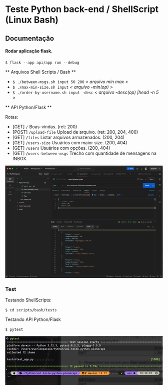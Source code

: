 # Teste Python back-end / ShellScript (Linux Bash)

## Documentação

#### Rodar aplicação flask.

`$ flask --app api/app run --debug`


** Arquivos Shell Scripts / Bash **

  - `$ ./between-msgs.sh input 50 200` _< arquivo min max >_
  - `$ ./max-min-size.sh input` _< arquivo -min(op) >_
  - `$ ./order-by-username.sh input -desc` _< arquivo -desc(op) |head -n 5 >_

** API Python/Flask **

Rotas:

  - [GET] `/`  Boas-vindas. (ret: 200)
  - [POST] `/upload-file` Upload de arquivo. (ret: 200, 204, 400)
  - [GET] `/files` Listar arquivos armazenados. (200, 204)
  - [GET] `/users-size` Usuários com maior size. (200, 404)
  - [GET] `/users` Usuários com opções. (200, 404)
  - [GET] `/users-between-msgs` Trecho com quantidade de mensagens na INBOX.



![Postman Docker](docs/Screenshot_postman_Docker.png "Postman Docker")


### Test

Testando ShellScripts:

`$ cd scripts/bash/tests`

Testando API Python/Flask

`$ pytest`

![Testing Report](docs/testing.png "Testing Report")
